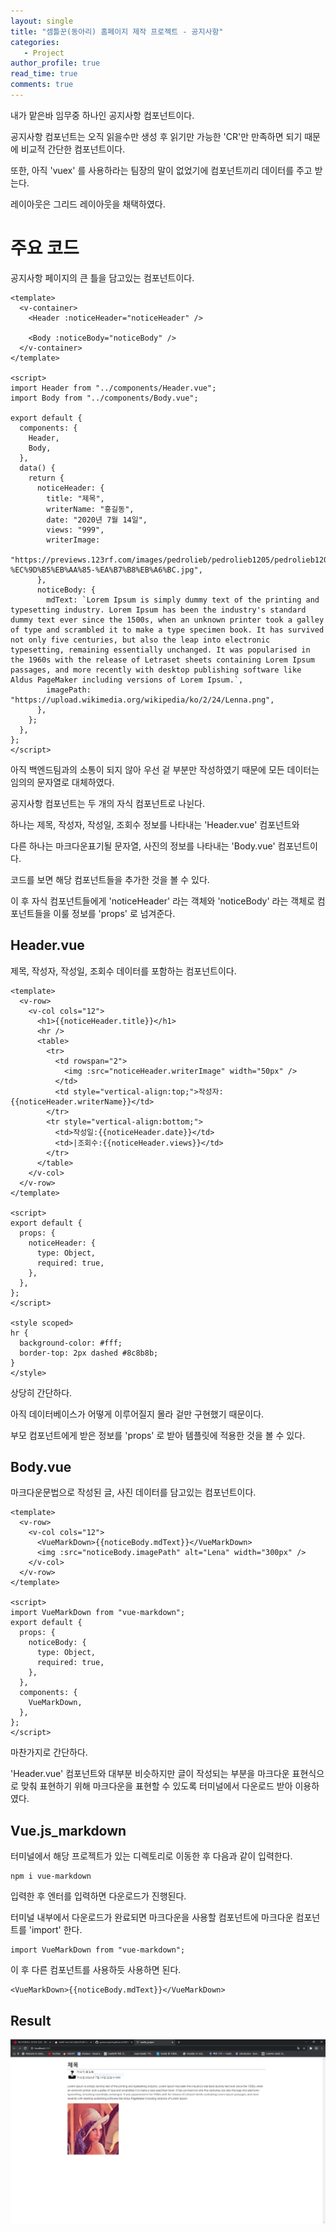 ```yaml
---
layout: single
title: "셈틀꾼(동아리) 홈페이지 제작 프로젝트 - 공지사항"
categories: 
   - Project
author_profile: true
read_time: true
comments: true
---
```


내가 맡은바 임무중 하나인 공지사항 컴포넌트이다.

공지사항 컴포넌트는 오직 읽을수만 생성 후 읽기만 가능한 'CR'만 만족하면 되기 때문에 비교적 간단한 컴포넌트이다.

또한, 아직 'vuex' 를 사용하라는 팀장의 말이 없었기에 컴포넌트끼리 데이터를 주고 받는다.

레이아웃은 그리드 레이아웃을 채택하였다.

# 주요 코드

공지사항 페이지의 큰 틀을 담고있는 컴포넌트이다.

```vue
<template>
  <v-container>
    <Header :noticeHeader="noticeHeader" />

    <Body :noticeBody="noticeBody" />
  </v-container>
</template>

<script>
import Header from "../components/Header.vue";
import Body from "../components/Body.vue";

export default {
  components: {
    Header,
    Body,
  },
  data() {
    return {
      noticeHeader: {
        title: "제목",
        writerName: "홍길동",
        date: "2020년 7월 14일",
        views: "999",
        writerImage:
          "https://previews.123rf.com/images/pedrolieb/pedrolieb1205/pedrolieb120500010/13528955-%EC%9D%B5%EB%AA%85-%EA%B7%B8%EB%A6%BC.jpg",
      },
      noticeBody: {
        mdText: `Lorem Ipsum is simply dummy text of the printing and typesetting industry. Lorem Ipsum has been the industry's standard dummy text ever since the 1500s, when an unknown printer took a galley of type and scrambled it to make a type specimen book. It has survived not only five centuries, but also the leap into electronic typesetting, remaining essentially unchanged. It was popularised in the 1960s with the release of Letraset sheets containing Lorem Ipsum passages, and more recently with desktop publishing software like Aldus PageMaker including versions of Lorem Ipsum.`,
        imagePath: "https://upload.wikimedia.org/wikipedia/ko/2/24/Lenna.png",
      },
    };
  },
};
</script>
```

아직 백엔드팀과의 소통이 되지 않아 우선 겉 부분만 작성하였기 때문에 모든 데이터는 임의의 문자열로 대체하였다.

공지사항 컴포넌트는 두 개의 자식 컴포넌트로 나뉜다.

하나는 제목, 작성자, 작성일, 조회수 정보를 나타내는 'Header.vue' 컴포넌트와

다른 하나는 마크다운표기될 문자열, 사진의 정보를 나타내는 'Body.vue' 컴포넌트이다.

코드를 보면 해당 컴포넌트들을 추가한 것을 볼 수 있다.

이 후 자식 컴포넌트들에게 'noticeHeader' 라는 객체와 'noticeBody' 라는 객체로 컴포넌트들을 이룰 정보를 'props' 로 넘겨준다.

## Header.vue

제목, 작성자, 작성일, 조회수 데이터를 포함하는 컴포넌트이다.

```vue
<template>
  <v-row>
    <v-col cols="12">
      <h1>{{noticeHeader.title}}</h1>
      <hr />
      <table>
        <tr>
          <td rowspan="2">
            <img :src="noticeHeader.writerImage" width="50px" />
          </td>
          <td style="vertical-align:top;">작성자:{{noticeHeader.writerName}}</td>
        </tr>
        <tr style="vertical-align:bottom;">
          <td>작성일:{{noticeHeader.date}}</td>
          <td>|조회수:{{noticeHeader.views}}</td>
        </tr>
      </table>
    </v-col>
  </v-row>
</template>

<script>
export default {
  props: {
    noticeHeader: {
      type: Object,
      required: true,
    },
  },
};
</script>

<style scoped>
hr {
  background-color: #fff;
  border-top: 2px dashed #8c8b8b;
}
</style>
```

상당히 간단하다.

아직 데이터베이스가 어떻게 이루어질지 몰라 겉만 구현했기 때문이다.

부모 컴포넌트에게 받은 정보를 'props' 로 받아 템플릿에 적용한 것을 볼 수 있다.

## Body.vue

마크다운문법으로 작성된 글, 사진 데이터를 담고있는 컴포넌트이다.

```vue
<template>
  <v-row>
    <v-col cols="12">
      <VueMarkDown>{{noticeBody.mdText}}</VueMarkDown>
      <img :src="noticeBody.imagePath" alt="Lena" width="300px" />
    </v-col>
  </v-row>
</template>

<script>
import VueMarkDown from "vue-markdown";
export default {
  props: {
    noticeBody: {
      type: Object,
      required: true,
    },
  },
  components: {
    VueMarkDown,
  },
};
</script>
```

마찬가지로 간단하다.

'Header.vue' 컴포넌트와 대부분 비슷하지만 글이 작성되는 부분을 마크다운 표현식으로 맞춰 표현하기 위해 마크다운을 표현할 수 있도록 터미널에서 다운로드 받아 이용하였다.

## Vue.js_markdown 

터미널에서 해당 프로젝트가 있는 디렉토리로 이동한 후 다음과 같이 입력한다.

```terminal
npm i vue-markdown
```

입력한 후 엔터를 입력하면 다운로드가 진행된다.

터미널 내부에서 다운로드가 완료되면 마크다운을 사용할 컴포넌트에 마크다운 컴포넌트를 'import' 한다.

```vue
import VueMarkDown from "vue-markdown";
```

이 후 다른 컴포넌트를 사용하듯 사용하면 된다.

```vue
<VueMarkDown>{{noticeBody.mdText}}</VueMarkDown>
```

## Result

![semtle notice_1_test](/../assets/img/semtle_notice_1.PNG)
